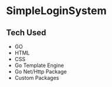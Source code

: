 # SimpleLoginSystem

## Tech Used

* GO
* HTML
* CSS
* Go Template Engine
* Go Net/Http Package
* Custom Packages
